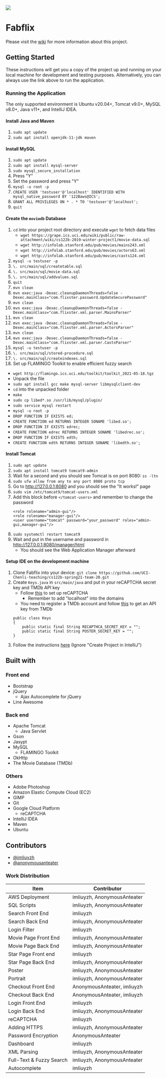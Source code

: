 <img src="demo.gif">

# Fabflix
Please visit the [wiki](https://github.com/imliuyzh/fabflix/wiki) for more information about this project.

## Getting Started
These instructions will get you a copy of the project up and running on your local machine for development and testing purposes. Alternatively, you can always use the link above to run the application.

### Running the Application
The only supported environment is Ubuntu v20.04+, Tomcat v9.0+, MySQL v8.0+, Java v11+, and IntelliJ IDEA.

#### Install Java and Maven
1. `sudo apt update`
2. `sudo apt install openjdk-11-jdk maven`

#### Install MySQL
1. ```sudo apt update```
2. ```sudo apt install mysql-server```
3. ```sudo mysql_secure_installation```
4. Press "Y"
5. Set the password and press "Y"
6. `mysql -u root -p`
7. `CREATE USER 'testuser'@'localhost' IDENTIFIED WITH mysql_native_password BY '122Baws@ICS';`
8. `GRANT ALL PRIVILEGES ON * . * TO 'testuser'@'localhost';`
9. `quit`

#### Create the `moviedb` Database
1. `cd` into your project root directory and execute `wget` to fetch data files
   + `wget https://grape.ics.uci.edu/wiki/public/raw-attachment/wiki/cs122b-2019-winter-project1/movie-data.sql`
   + `wget http://infolab.stanford.edu/pub/movies/mains243.xml`
   + `wget http://infolab.stanford.edu/pub/movies/actors63.xml`
   + `wget http://infolab.stanford.edu/pub/movies/casts124.xml`
2. `mysql -u testuser -p`
3. `\. src/main/sql/createtable.sql`
4. `\. src/main/sql/movie-data.sql`
5. `\. src/main/sql/addvalues.sql`
6. `quit`
7. `mvn clean`
8. `mvn exec:java -Dexec.cleanupDaemonThreads=false -Dexec.mainClass="com.flixster.password.UpdateSecurePassword"`
9. `mvn clean`
10. `mvn exec:java -Dexec.cleanupDaemonThreads=false -Dexec.mainClass="com.flixster.xml.parser.MainsParser"`
11. `mvn clean`
12. `mvn exec:java -Dexec.cleanupDaemonThreads=false -Dexec.mainClass="com.flixster.xml.parser.ActorsParser"`
13. `mvn clean`
14. `mvn exec:java -Dexec.cleanupDaemonThreads=false -Dexec.mainClass="com.flixster.xml.parser.CastsParser"`
15. `mysql -u testuser -p`
16. `\. src/main/sql/stored-procedure.sql`
17. `\. src/main/sql/createindexes.sql`
18. Set up FLAMINGO Toolkit to enable efficient fuzzy search
   + `wget http://flamingo.ics.uci.edu/toolkit/toolkit_2021-05-18.tgz`
   + Unpack the file
   + `sudo apt install gcc make mysql-server libmysqlclient-dev`
   + `cd` into the unpacked folder
   + `make`
   + `sudo cp libed*.so /usr/lib/mysql/plugin/`
   + `sudo service mysql restart`
   + `mysql -u root -p`
   + `DROP FUNCTION IF EXISTS ed;`
   + `CREATE FUNCTION ed RETURNS INTEGER SONAME 'libed.so';`
   + `DROP FUNCTION IF EXISTS edrec;`
   + `CREATE FUNCTION edrec RETURNS INTEGER SONAME 'libedrec.so';`
   + `DROP FUNCTION IF EXISTS edth;`
   + `CREATE FUNCTION edth RETURNS INTEGER SONAME 'libedth.so';`

#### Install Tomcat
1. ```sudo apt update```
2. ```sudo apt install tomcat9 tomcat9-admin```
3. Wait for a second and you should see Tomcat is on port 8080: `ss -ltn`
4. ```sudo ufw allow from any to any port 8080 proto tcp```
5. Go to http://127.0.0.1:8080 and you should see the "It works!" page
6. `sudo vim /etc/tomcat9/tomcat-users.xml`
7. Add this block before `</tomcat-users>` and remember to change the password
    ```
    <role rolename="admin-gui"/>
    <role rolename="manager-gui"/>
    <user username="tomcat" password="your_password" roles="admin-gui,manager-gui"/>
    ```
8. `sudo systemctl restart tomcat9`
9. Wait and put in the username and password in http://127.0.0.1:8080/manager/html
   + You should see the Web Application Manager afterward

#### Setup IDE on the development machine
1. Clone Fabflix into your device: ```git clone https://github.com/UCI-Chenli-teaching/cs122b-spring21-team-20.git```
2. Create `Keys.java` in `src/main/java` and put in your reCAPTCHA secret key and TMDb API key
   + Follow [this](https://morweb.org/support-post/set-up-google-recaptcha) to set up reCAPTCHA
     + Remember to add "localhost" into the domains
   + You need to register a TMDb account and follow [this](https://www.themoviedb.org/documentation/api) to get an API key from TMDb
    ```
    public class Keys 
    {
        public static final String RECAPTHCA_SECRET_KEY = "";
        public static final String POSTER_SECRET_KEY = "";
    }
    ```
3. Follow the instructions [here](https://github.com/imliuyzh/fabflix/wiki/Project-1:-Setup-AWS,-MySQL,-JDBC,-Tomcat,-Start-Fabflix#setup-ide-on-the-development-machine) (Ignore "Create Project in IntelliJ")

## Built with
### Front end
+ Bootstrap
+ jQuery
  + Ajax Autocomplete for jQuery
+ Line Awesome

### Back end
+ Apache Tomcat
  + Java Servlet
+ Gson
+ Jasypt
+ MySQL
  + FLAMINGO Toolkit
+ OkHttp
+ The Movie Database (TMDb)

### Others
+ Adobe Photoshop
+ Amazon Elastic Compute Cloud (EC2)
+ GIMP
+ Git
+ Google Cloud Platform
  + reCAPTCHA
+ IntelliJ IDEA
+ Maven
+ Ubuntu

## Contributors
+ [@imliuyzh](https://github.com/imliuyzh)
+ [@anonymousanteater](https://github.com/anonymousanteater)

### Work Distribution
Item | Contributor
------------ | -------------
AWS Deployment | imliuyzh, AnonymousAnteater
SQL Scripts | imliuyzh, AnonymousAnteater
Search Front End | imliuyzh
Search Back End |imliuyzh, AnonymousAnteater
Login Filter |imliuyzh
Movie Page Front End | imliuyzh, AnonymousAnteater
Movie Page Back End |imliuyzh, AnonymousAnteater
Star Page Front end | imliuyzh
Star Page Back End |imliuyzh, AnonymousAnteater
Poster | imliuyzh, AnonymousAnteater
Portrait | imliuyzh, AnonymousAnteater
Checkout Front End | AnonymousAnteater, imliuyzh
Checkout Back End | AnonymousAnteater, imliuyzh
Login Front End | imliuyzh
Login Back End | imliuyzh, AnonymousAnteater
reCAPTCHA | imliuyzh
Adding HTTPS | imliuyzh, AnonymousAnteater
Password Encryption | AnonymousAnteater
Dashboard | imliuyzh
XML Parsing | imliuyzh, AnonymousAnteater
Full-Text & Fuzzy Search | imliuyzh, AnonymousAnteater
Autocomplete | imliuyzh
